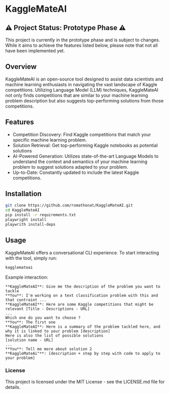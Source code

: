# KaggleMateAI
## :warning: Project Status: Prototype Phase :warning:

This project is currently in the prototype phase and is subject to changes. While it aims to achieve the features listed below, please note that not all have been implemented yet. 

## Overview

KaggleMateAI is an open-source tool designed to assist data scientists and machine learning enthusiasts in navigating the vast landscape of Kaggle competitions. Utilizing Language Model (LLM) techniques, KaggleMateAI not only finds competitions that are similar to your machine learning problem description but also suggests top-performing solutions from those competitions.

## Features
- Competition Discovery: Find Kaggle competitions that match your specific machine learning problem.
- Solution Retrieval: Get top-performing Kaggle notebooks as potential solutions
- AI-Powered Generation: Utilizes state-of-the-art Language Models to understand the context and semantics of your machine learning problem to suggest solutions adapted to your problem.
- Up-to-Date: Constantly updated to include the latest Kaggle competitions.

## Installation

```bash
git clone https://github.com/romathonat/KaggleMateAI.git
cd KaggleMateAI
pip install -r requirements.txt
playwright install
playwrith install-deps
```

## Usage

KaggleMateAI offers a conversational CLI experience. To start interacting with the tool, simply run:

``` bash
kagglemateai
```

Example interaction:

    **KaggleMateAI**: Give me the description of the problem you want to tackle
    **You**: I'm working on a text classification problem with this and that contraint ...
    **KaggleMateAI**: Here are some Kaggle competitions that might be relevant [Title - Descriptions - URL]
    ...
    Which one do you want to choose ?
    **You**: The first one
    **KaggleMateAI**: Here is a summary of the problem tackled here, and why it is linked to your problem [description]
    Here is also the list of possible solutions    
    [solution name - URL]
    ...
    **You**: Tell me more about solution 2
    **KaggleMateAi"**: [description + step by step with code to apply to your problem]

### License

This project is licensed under the MIT License - see the LICENSE.md file for details.